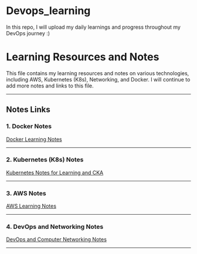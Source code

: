 # Devops_learning
In this repo, I will upload my daily learnings and progress throughout my DevOps journey :)

# Learning Resources and Notes

This file contains my learning resources and notes on various technologies, including AWS, Kubernetes (K8s), Networking, and Docker. I will continue to add more notes and links to this file.

---

## Notes Links

### 1. **Docker Notes**  
[Docker Learning Notes](https://helix-fifth-e92.notion.site/Docker-Learning-13bcd6945f1080878577c377c1004b8f?pvs=73)

---

### 2. **Kubernetes (K8s) Notes**  
[Kubernetes Notes for Learning and CKA](https://helix-fifth-e92.notion.site/Kubernetes-Notes-for-Learning-and-CKA-4e06bb27c89d4c9e8fb096ca2f5b9986)

---

### 3. **AWS Notes**  
[AWS Learning Notes](https://helix-fifth-e92.notion.site/137cd6945f10803fbf01f5af0bb3dac8?v=dbe2289e91e249e2ad9bb63d1185b9ff)

---

### 4. **DevOps and Networking Notes**  
[DevOps and Computer Networking Notes](https://helix-fifth-e92.notion.site/DevOps-And-Computer-Networking-143cd6945f10809b8052cfdcdbd2b9be?pvs=73)

---



